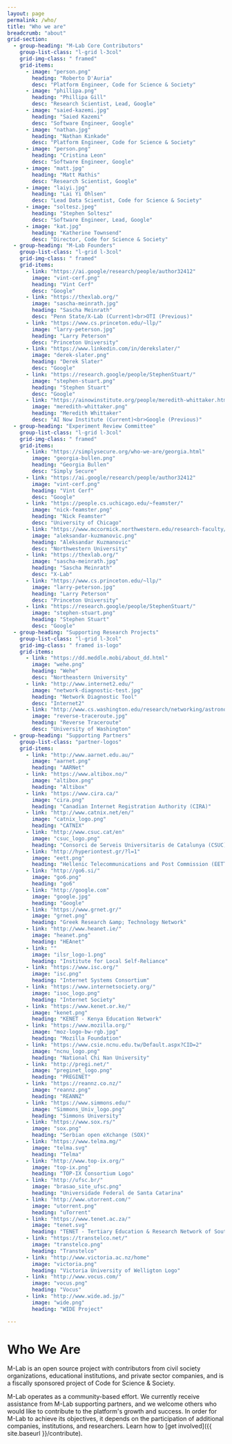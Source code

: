 ```yaml
---
layout: page
permalink: /who/
title: "Who we are"
breadcrumb: "about"
grid-section:
  - group-heading: "M-Lab Core Contributors"
    group-list-class: "l-grid l-3col"
    grid-img-class: " framed"
    grid-items:
      - image: "person.png"
        heading: "Roberto D'Auria"
        desc: "Platform Engineer, Code for Science & Society"
      - image: "phillipa.png"
        heading: "Phillipa Gill"
        desc: "Research Scientist, Lead, Google"
      - image: "saied-kazemi.jpg"
        heading: "Saied Kazemi"
        desc: "Software Engineer, Google"
      - image: "nathan.jpg"
        heading: "Nathan Kinkade"
        desc: "Platform Engineer, Code for Science & Society"
      - image: "person.png"
        heading: "Cristina Leon"
        desc: "Software Engineer, Google"
      - image: "matt.jpg"
        heading: "Matt Mathis"
        desc: "Research Scientist, Google"
      - image: "laiyi.jpg"
        heading: "Lai Yi Ohlsen"
        desc: "Lead Data Scientist, Code for Science & Society"
      - image: "soltesz.jpeg"
        heading: "Stephen Soltesz"
        desc: "Software Engineer, Lead, Google"
      - image: "kat.jpg"
        heading: "Katherine Townsend"
        desc: "Director, Code for Science & Society"
  - group-heading: "M-Lab Founders"
    group-list-class: "l-grid l-3col"
    grid-img-class: " framed"
    grid-items:
      - link: "https://ai.google/research/people/author32412"
        image: "vint-cerf.png"
        heading: "Vint Cerf"
        desc: "Google"
      - link: "https://thexlab.org/"
        image: "sascha-meinrath.jpg"
        heading: "Sascha Meinrath"
        desc: "Penn State/X-Lab (Current)<br>OTI (Previous)"
      - link: "https://www.cs.princeton.edu/~llp/"
        image: "larry-peterson.jpg"
        heading: "Larry Peterson"
        desc: "Princeton University"
      - link: "https://www.linkedin.com/in/derekslater/"
        image: "derek-slater.png"
        heading: "Derek Slater"
        desc: "Google"
      - link: "https://research.google/people/StephenStuart/"
        image: "stephen-stuart.png"
        heading: "Stephen Stuart"
        desc: "Google"
      - link: "https://ainowinstitute.org/people/meredith-whittaker.html"
        image: "meredith-whittaker.png"
        heading: "Meredith Whittaker"
        desc: "AI Now Institute (Current)<br>Google (Previous)"
  - group-heading: "Experiment Review Committee"
    group-list-class: "l-grid l-3col"
    grid-img-class: " framed"
    grid-items:
      - link: "https://simplysecure.org/who-we-are/georgia.html"
        image: "georgia-bullen.png"
        heading: "Georgia Bullen"
        desc: "Simply Secure"
      - link: "https://ai.google/research/people/author32412"
        image: "vint-cerf.png"
        heading: "Vint Cerf"
        desc: "Google"
      - link: "https://people.cs.uchicago.edu/~feamster/"
        image: "nick-feamster.png"
        heading: "Nick Feamster"
        desc: "University of Chicago"
      - link: "https://www.mccormick.northwestern.edu/research-faculty/directory/profiles/kuzmanovic-aleksandar.html"
        image: "aleksandar-kuzmanovic.png"
        heading: "Aleksandar Kuzmanovic"
        desc: "Northwestern University"
      - link: "https://thexlab.org/"
        image: "sascha-meinrath.jpg"
        heading: "Sascha Meinrath"
        desc: "X-Lab"
      - link: "https://www.cs.princeton.edu/~llp/"
        image: "larry-peterson.jpg"
        heading: "Larry Peterson"
        desc: "Princeton University"
      - link: "https://research.google/people/StephenStuart/"
        image: "stephen-stuart.png"
        heading: "Stephen Stuart"
        desc: "Google"
  - group-heading: "Supporting Research Projects"
    group-list-class: "l-grid l-3col"
    grid-img-class: " framed is-logo"
    grid-items:
      - link: "https://dd.meddle.mobi/about_dd.html"
        image: "wehe.png"
        heading: "Wehe"
        desc: "Northeastern University"
      - link: "http://www.internet2.edu/"
        image: "network-diagnostic-test.jpg"
        heading: "Network Diagnostic Tool"
        desc: "Internet2"
      - link: "http://www.cs.washington.edu/research/networking/astronomy/reverse-traceroute.html"
        image: "reverse-traceroute.jpg"
        heading: "Reverse Traceroute"
        desc: "University of Washington"
  - group-heading: "Supporting Partners"
    group-list-class: "partner-logos"
    grid-items:
      - link: "http://www.aarnet.edu.au/"
        image: "aarnet.png"
        heading: "AARNet"
      - link: "https://www.altibox.no/"
        image: "altibox.png"
        heading: "Altibox"
      - link: "https://www.cira.ca/"
        image: "cira.png"
        heading: "Canadian Internet Registration Authority (CIRA)"
      - link: "http://www.catnix.net/en/"
        image: "catnix_logo.png"
        heading: "CATNIX"
      - link: "http://www.csuc.cat/en"
        image: "csuc_logo.png"
        heading: "Consorci de Serveis Universitaris de Catalunya (CSUC)"
      - link: "http://hyperiontest.gr/?l=1"
        image: "eett.png"
        heading: "Hellenic Telecommunications and Post Commission (EETT)"
      - link: "http://go6.si/"
        image: "go6.png"
        heading: "go6"
      - link: "http://google.com"
        image: "google.jpg"
        heading: "Google"
      - link: "https://www.grnet.gr/"
        image: "grnet.png"
        heading: "Greek Research &amp; Technology Network"
      - link: "http://www.heanet.ie/"
        image: "heanet.png"
        heading: "HEAnet"
      - link: ""
        image: "ilsr_logo-1.png"
        heading: "Institute for Local Self-Reliance"
      - link: "https://www.isc.org/"
        image: "isc.png"
        heading: "Internet Systems Consortium"
      - link: "https://www.internetsociety.org/"
        image: "isoc_logo.png"
        heading: "Internet Society"
      - link: "https://www.kenet.or.ke/"
        image: "kenet.png"
        heading: "KENET - Kenya Education Network"
      - link: "https://www.mozilla.org/"
        image: "moz-logo-bw-rgb.jpg"
        heading: "Mozilla Foundation"
      - link: "https://www.csie.ncnu.edu.tw/Default.aspx?CID=2"
        image: "ncnu_logo.png"
        heading: "National Chi Nan University"
      - link: "http://pregi.net/"
        image: "preginet_logo.png"
        heading: "PREGINET"
      - link: "https://reannz.co.nz/"
        image: "reannz.png"
        heading: "REANNZ"
      - link: "https://www.simmons.edu/"
        image: "Simmons_Univ_logo.png"
        heading: "Simmons University"
      - link: "https://www.sox.rs/"
        image: "sox.png"
        heading: "Serbian open eXchange (SOX)"
      - link: "https://www.telma.mg/"
        image: "telma.svg"
        heading: "Telma"
      - link: "http://www.top-ix.org/"
        image: "top-ix.png"
        heading: "TOP-IX Consortium Logo"
      - link: "http://ufsc.br/"
        image: "brasao_site_ufsc.png"
        heading: "Universidade Federal de Santa Catarina"
      - link: "http://www.utorrent.com/"
        image: "utorrent.png"
        heading: "uTorrent"
      - link: "https://www.tenet.ac.za/"
        image: "tenet.svg"
        heading: "TENET - Tertiary Education & Research Network of South Africa"
      - link: "https://transtelco.net/"
        image: "transtelco.png"
        heading: "Transtelco"
      - link: "http://www.victoria.ac.nz/home"
        image: "victoria.png"
        heading: "Victoria University of Welligton Logo"
      - link: "http://www.vocus.com/"
        image: "vocus.png"
        heading: "Vocus"
      - link: "http://www.wide.ad.jp/"
        image: "wide.png"
        heading: "WIDE Project"

---
```


# Who We Are

M-Lab is an open source project with contributors from civil society organizations, educational institutions, and private sector companies, and is a fiscally sponsored project of Code for Science & Society.

M-Lab operates as a community-based effort. We currently receive assistance from M-Lab supporting partners, and we welcome others who would like to contribute to the platform's growth and success. In order for M-Lab to achieve its objectives, it depends on the participation of additional companies, institutions, and researchers. Learn how to [get involved]({{ site.baseurl }}/contribute).